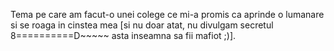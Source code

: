 Tema pe care am facut-o unei colege ce mi-a promis ca aprinde
o lumanare si se roaga in cinstea mea [si nu doar atat, nu divulgam
secretul 8==========D~~~~~ asta inseamna sa fii mafiot ;)].